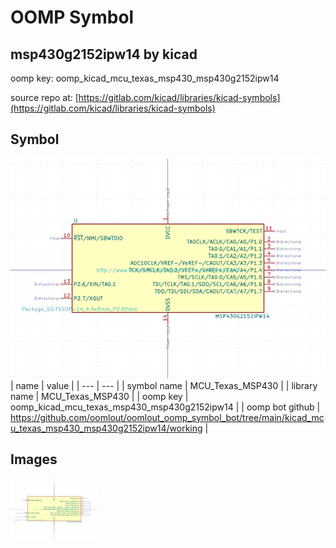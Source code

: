 # OOMP Symbol  
## msp430g2152ipw14  by kicad  
  
oomp key: oomp_kicad_mcu_texas_msp430_msp430g2152ipw14  
  
source repo at: [https://gitlab.com/kicad/libraries/kicad-symbols](https://gitlab.com/kicad/libraries/kicad-symbols)  
## Symbol  
  
[![working.png](working_600.png)](working.png)  
| name | value | 
| --- | --- | 
| symbol name | MCU_Texas_MSP430 | 
| library name | MCU_Texas_MSP430 | 
| oomp key | oomp_kicad_mcu_texas_msp430_msp430g2152ipw14 | 
| oomp bot github | https://github.com/oomlout/oomlout_oomp_symbol_bot/tree/main/kicad_mcu_texas_msp430_msp430g2152ipw14/working | 
## Images  
  
[![working.png](working_140.png)](working.png)  
